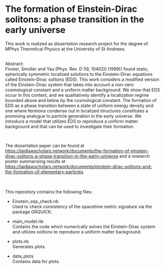 # The formation of Einstein-Dirac solitons: a phase transition in the early universe

This work is realized as dissertation research project for the degree of MPhys Theoretical Physics at the University of St Andrews. 
 <br>
  <br>
  

Abstract:
 <br>
Finster, Smoller and Yau [Phys. Rev. D 59, 104020 (1999)] found static, spherically
symmetric localized solutions to the Einstein-Dirac equations called Einstein-Dirac
solitons (EDS). This work considers a modified version of the Einstein-Dirac system
that takes into account a non-zero cosmological constant and a uniform matter
background. We show that EDS occur in this context, and we qualitatively identify
a localization regime bounded above and below by the cosmological constant. The
formation of EDS as a phase transition between a state of uniform energy density
and one where fermions condense out in localized structures constitutes a promising
analogue to particle generation in the early universe. We introduce a model that
utilizes EDS to reproduce a uniform matter background and that can be used to
investigate their formation.
 <br>


 <br>
  
The dissertation paper can be found 
at https://laidlawscholars.network/documents/the-formation-of-einstein-dirac-solitons-a-phase-transition-in-the-early-universe
and a research poster summarising results at https://laidlawscholars.network/documents/einstein-dirac-solitons-and-the-formation-of-elementary-particles

 <br>


 <br>
This repository contains the following files:

- Einstein_eqs_check.nb  <br>
Used to check consistency of the spacetime metric signature via the package GRQUICK.

- main_model.nb <br>
Contains the code which numerically solves the Einstein-Dirac system and utilizes solitons to reproduce a uniform matter background.

- plots.nb <br>
Generates plots.

- data_plots <br>
Contains data for plots.
